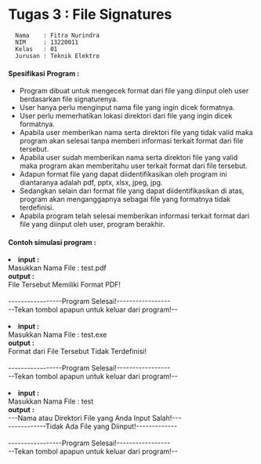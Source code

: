 # Tugas 3 : File Signatures
```shell
  Nama    : Fitra Nurindra
  NIM     : 13220011
  Kelas   : 01
  Jurusan : Teknik Elektro
```
<h4> Spesifikasi Program : </h4>
<ul>
  <li> Program dibuat untuk mengecek format dari file yang diinput oleh user berdasarkan file signaturenya. </li>
  <li> User hanya perlu menginput nama file yang ingin dicek formatnya. </li>
  <li> User perlu memerhatikan lokasi direktori dari file yang ingin dicek formatnya. </li>
  <li> Apabila user memberikan nama serta direktori file yang tidak valid maka program akan selesai tanpa memberi informasi terkait format dari file tersebut. </li>
  <li> Apabila user sudah memberikan nama serta direktori file yang valid maka program akan memberitahu user terkait format dari file tersebut. </li>
  <li> Adapun format file yang dapat diidentifikasikan oleh program ini diantaranya adalah pdf, pptx, xlsx, jpeg, jpg. </li>
  <li> Sedangkan selain dari format file yang dapat diidentifikasikan di atas, program akan menganggapnya sebagai file yang formatnya tidak terdefinisi. </li>
  <li> Apabila program telah selesai memberikan informasi terkait format dari file yang diinput oleh user, program berakhir. </li>
</ul>
<h4> Contoh simulasi program : </h4>
  <li> <b>input :</b> <br>Masukkan Nama File : test.pdf<br><b>  output :</b><br>File Tersebut Memiliki Format PDF!<br><br>-----------------Program Selesai!-----------------<br>--Tekan tombol apapun untuk keluar dari program!-- <br><br></li>
  <li> <b>input :</b> <br>Masukkan Nama File : test.exe<br><b>  output :</b><br>Format dari File Tersebut Tidak Terdefinisi!<br><br>-----------------Program Selesai!-----------------<br>--Tekan tombol apapun untuk keluar dari program!-- <br><br></li>
  <li> <b>input :</b> <br>Masukkan Nama File : test<br><b>  output :</b><br>---Nama atau Direktori File yang Anda Input Salah!---<br>------------Tidak Ada File yang Diinput!-------------<br><br>-----------------Program Selesai!-----------------<br>--Tekan tombol apapun untuk keluar dari program!--</li>
